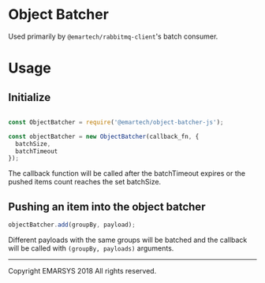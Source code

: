 # Object Batcher

Used primarily by `@emartech/rabbitmq-client`'s batch consumer.

# Usage

## Initialize
```javascript

const ObjectBatcher = require('@emartech/object-batcher-js');

const objectBatcher = new ObjectBatcher(callback_fn, {
  batchSize,
  batchTimeout
});
```

The callback function will be called after the batchTimeout expires or the pushed items count reaches the set batchSize.

## Pushing an item into the object batcher

```javascript
objectBatcher.add(groupBy, payload);
```

Different payloads with the same groups will be batched and the callback will be called with `(groupBy, payloads)` arguments.

---

Copyright EMARSYS 2018 All rights reserved.